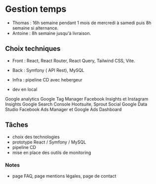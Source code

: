 # Gestion temps

- Thomas : 16h semaine pendant 1 mois de mercredi à samedi puis 8h semaine si alternance.
- Antoine : 8h semaine jusqu'à livraison.

## Choix techniques

- Front : React, React Router, React Query, Tailwind CSS, Vite.
- Back : Symfony ( API Rest), MySQL
- Infra : pipeline CD avec hebergeur

- dev en local

Google analytics
Google Tag Manager
Facebook Insights et Instagram Insights
Google Search Console
Hootsuite, Sprout Social
Google Data Studio
Facebook Ads Manager et Google Ads Dashboard

## Tâches

- choix des technologies
- prototype React / Symfony / MySQL
- pipeline CD
- mise en place des outils de monitoring

### Notes

- page FAQ, page mentions légales, page de contact
